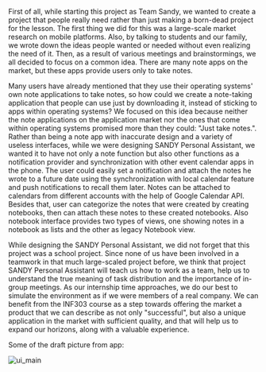   First of all, while starting this project as Team Sandy, we wanted to create a project that people really need rather than just making a born-dead project for the lesson. The first thing we did for this was a large-scale market research on mobile platforms. Also, by talking to students and our family, we wrote down the ideas people wanted or needed without even realizing the need of it. Then, as a result of various meetings and brainstormings, we all decided to focus on a common idea. There are many note apps on the market, but these apps provide users only to take notes.

  Many users have already mentioned that they use their operating systems' own note applications to take notes, so how could we create a note-taking application that people can use just by downloading it, instead of sticking to apps within operating systems? We focused on this idea because neither the note applications on the application market nor the ones that come within operating systems promised more than they could: "Just take notes.". Rather than being a note app with inaccurate design and a variety of useless interfaces, while we were designing SANDY Personal Assistant, we wanted it to have not only a note function but also other functions as a notification provider and synchronization with other event calendar apps in the phone. The user could easily set a notification and attach the notes he wrote to a future date using the synchronization with local calendar feature and push notifications to recall them later. Notes can be attached to calendars from different accounts with the help of Google Calendar API. Besides that, user can categorize the notes that were created by creating notebooks, then can attach these notes to these created notebooks. Also notebook interface provides two types of views, one showing notes in a notebook as lists and the other as legacy Notebook view.

  While designing the SANDY Personal Assistant, we did not forget that this project was a school project. Since none of us have been involved in a teamwork in that much large-scaled project before, we think that project SANDY Personal Assistant will teach us how to work as a team, help us to understand the true meaning of task distribution and the importance of in-group meetings. As our internship time approaches, we do our best to simulate the environment as if we were members of a real company. We can benefit from the INF303 course as a step towards offering the market a product that we can describe as not only "successful", but also a unique application in the market with sufficient quality, and that will help us to expand our horizons, along with a valuable experience.


Some of the draft picture from app:


![ui_main](https://user-images.githubusercontent.com/47104417/98099303-71eead00-1ea0-11eb-81a0-c13974bdb095.jpg)
